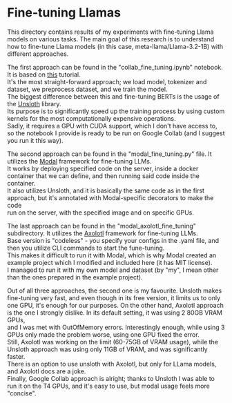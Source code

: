 # Fine-tuning Llamas
This directory contains results of my experiments with fine-tuning Llama models on various tasks. The main goal of this research is to understand how to fine-tune Llama models (in this case, meta-llama/Llama-3.2-1B) with different approaches.

The first approach can be found in the "collab_fine_tuning.ipynb" notebook. It is based on [this](https://huggingface.co/blog/ImranzamanML/fine-tuning-1b-llama-32-a-comprehensive-article) tutorial. \
It's the most straight-forward approach; we load model, tokenizer and dataset, we preprocess dataset, and we train the model. \
The biggest difference between this and fine-tuning BERTs is the usage of the [Unsloth](https://github.com/unslothai/unsloth) library. \
Its purpose is to significantly speed up the training process by using custom kernels for the most computationally expensive operations. \
Sadly, it requires a GPU with CUDA support, which I don't have access to, so the notebook I provide is ready to be run on Google Collab (and I suggest you run it this way).

The second approach can be found in the "modal_fine_tuning.py" file. It utilizes the [Modal](https://modal.com/) framework for fine-tuning LLMs. \
It works by deploying specified code on the server, inside a docker container that we can define, and then running said code inside the container. \
It also utilizes Unsloth, and it is basically the same code as in the first approach, but it's annotated with Modal-specific decorators to make the code \
run on the server, with the specified image and on specific GPUs.

The last approach can be found in the "modal_axolotl_fine_tuning" subdirectory. It utilizes the [Axolotl](https://github.com/axolotl-ai-cloud/axolotl) framework for fine-tuning LLMs. \
Base version is "codeless" - you specify your configs in the .yaml file, and then you utilize CLI commands to start the fune-tuning. \
This makes it difficult to run it with Modal, which is why Modal created an example project which I modified and included here (it has MIT license). \
I managed to run it with my own model and dataset (by "my", I mean other than the ones prepared in the example project).

Out of all three approaches, the second one is my favourite. Unsloth makes fine-tuning very fast, and even though in its free version, it limits us to only \
one GPU, it's enough for our purposes. On the other hand, Axolotl approach is the one I strongly dislike. In its default setting, it was using 2 80GB VRAM GPUs, \
and I was met with OutOfMemory errors. Interestingly enough, while using 3 GPUs only made the problem worse, using one GPU fixed the error. \
Still, Axolotl was working on the limit (60-75GB of VRAM usage), while the Unsloth approach was using only 11GB of VRAM, and was significantly faster. \
There is an option to use unsloth with Axolotl, but only for LLama models, and Axolotl docs are a joke. \
Finally, Google Collab approach is alright; thanks to Unsloth I was able to run it on the T4 GPUs, and it's easy to use, but modal usage feels more "concise".